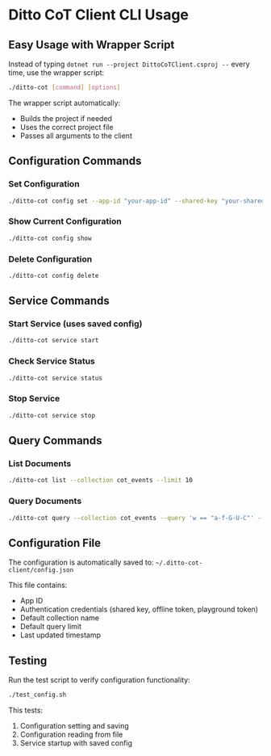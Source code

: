 # Ditto CoT Client CLI Usage

## Easy Usage with Wrapper Script

Instead of typing `dotnet run --project DittoCoTClient.csproj --` every time, use the wrapper script:

```bash
./ditto-cot [command] [options]
```

The wrapper script automatically:
- Builds the project if needed
- Uses the correct project file
- Passes all arguments to the client

## Configuration Commands

### Set Configuration
```bash
./ditto-cot config set --app-id "your-app-id" --shared-key "your-shared-key" --offline-token "your-offline-token"
```

### Show Current Configuration
```bash
./ditto-cot config show
```

### Delete Configuration
```bash
./ditto-cot config delete
```

## Service Commands

### Start Service (uses saved config)
```bash
./ditto-cot service start
```

### Check Service Status
```bash
./ditto-cot service status
```

### Stop Service
```bash
./ditto-cot service stop
```

## Query Commands

### List Documents
```bash
./ditto-cot list --collection cot_events --limit 10
```

### Query Documents
```bash
./ditto-cot query --collection cot_events --query 'w == "a-f-G-U-C"' --limit 5
```

## Configuration File

The configuration is automatically saved to:
`~/.ditto-cot-client/config.json`

This file contains:
- App ID
- Authentication credentials (shared key, offline token, playground token)
- Default collection name
- Default query limit
- Last updated timestamp

## Testing

Run the test script to verify configuration functionality:
```bash
./test_config.sh
```

This tests:
1. Configuration setting and saving
2. Configuration reading from file  
3. Service startup with saved config